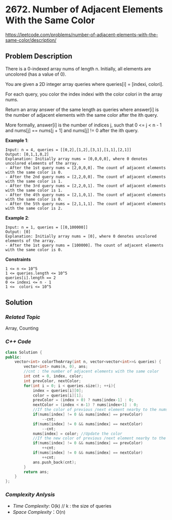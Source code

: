 # 2672. Number of Adjacent Elements With the Same Color
https://leetcode.com/problems/number-of-adjacent-elements-with-the-same-color/description/

## Problem Description

There is a 0-indexed array nums of length n. Initially, all elements are uncolored (has a value of 0).

You are given a 2D integer array queries where queries[i] = [indexi, colori].

For each query, you color the index indexi with the color colori in the array nums.

Return an array answer of the same length as queries where answer[i] is the number of adjacent elements with the same color after the ith query.

More formally, answer[i] is the number of indices j, such that 0 <= j < n - 1 and nums[j] == nums[j + 1] and nums[j] != 0 after the ith query.


**Example 1**:
```
Input: n = 4, queries = [[0,2],[1,2],[3,1],[1,1],[2,1]]
Output: [0,1,1,0,2]
Explanation: Initially array nums = [0,0,0,0], where 0 denotes uncolored elements of the array.
- After the 1st query nums = [2,0,0,0]. The count of adjacent elements with the same color is 0.
- After the 2nd query nums = [2,2,0,0]. The count of adjacent elements with the same color is 1.
- After the 3rd query nums = [2,2,0,1]. The count of adjacent elements with the same color is 1.
- After the 4th query nums = [2,1,0,1]. The count of adjacent elements with the same color is 0.
- After the 5th query nums = [2,1,1,1]. The count of adjacent elements with the same color is 2.
```
**Example 2**:
```
Input: n = 1, queries = [[0,100000]]
Output: [0]
Explanation: Initially array nums = [0], where 0 denotes uncolored elements of the array.
- After the 1st query nums = [100000]. The count of adjacent elements with the same color is 0.
```

**Constraints**
```
1 <= n <= 10^5
1 <= queries.length <= 10^5
queries[i].length == 2
0 <= indexi <= n - 1
1 <=  colori <= 10^5
```

## Solution

### _Related Topic_
   Array, Counting

### _C++ Code_
```cpp
class Solution {
public:
    vector<int> colorTheArray(int n, vector<vector<int>>& queries) {
        vector<int> nums(n, 0), ans;
        //cnt : the number of adjacent elements with the same color
        int cnt = 0, index, color;
        int prevColor, nextColor;
        for(int i = 0; i < queries.size(); ++i){
            index = queries[i][0];
            color = queries[i][1];
            prevColor = (index > 0) ? nums[index-1] : 0;
            nextColor = (index < n-1) ? nums[index+1] : 0;
            //If the color of previous /next element nearby to the nums[index] is the same, decrease the count
            if(nums[index] != 0 && nums[index] == prevColor)
                --cnt;
            if(nums[index] != 0 && nums[index] == nextColor)
                --cnt;
            nums[index] = color; //Update the color
            //If the new color of previous /next element nearby to the nums[index] is the same, increase the count
            if(nums[index] != 0 && nums[index] == prevColor)
                ++cnt;
            if(nums[index] != 0 && nums[index] == nextColor)
                ++cnt;
            ans.push_back(cnt);
        }
        return ans;
    }
};
```

### _Complexity Anlysis_
- _Time Complexity_: O(k) // k : the size of queries
- _Space Complexity_：O(n)
